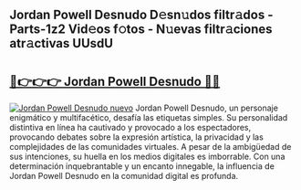 ## Jordan Powell Desnudo D𝚎sn𝚞dos filtr𝚊dos - Parts-1z2 Vid𝚎os f𝚘tos - N𝚞evas filtr𝚊ciones atr𝚊ctivas UUsdU

# <h2><a href="http://mbcnhmr.tromn.icu/?c=Jordan+Powell+Desnudo">🔗👉👉👉 Jordan Powell Desnudo 🔗🔗</a></h2>

[![Jordan Powell Desnudo nuevo](https://i.imgur.com/pEAQMta.gif)](http://mbcnhmr.tromn.icu/?c=Jordan+Powell+Desnudo)
Jordan Powell Desnudo, un personaje enigmático y multifacético, desafía las etiquetas simples. Su personalidad distintiva en línea ha cautivado y provocado a los espectadores, provocando debates sobre la expresión artística, la privacidad y las complejidades de las comunidades virtuales. A pesar de la ambigüedad de sus intenciones, su huella en los medios digitales es imborrable. Con una determinación inquebrantable y un encanto innegable, la influencia de Jordan Powell Desnudo en la comunidad digital es profunda.
